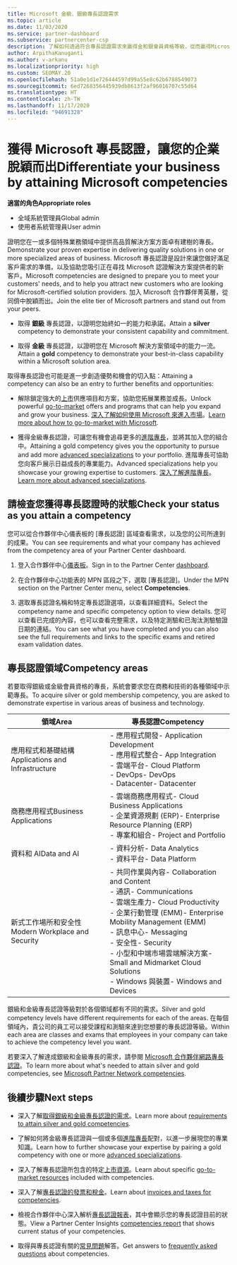 ```yaml
---
title: Microsoft 金級、銀級專長認證需求
ms.topic: article
ms.date: 11/03/2020
ms.service: partner-dashboard
ms.subservice: partnercenter-csp
description: 了解如何透過符合專長認證需求來贏得金和銀會員資格等級，從而贏得Microsoft 精英合作夥伴的地位並吸引新客戶。
author: ArpithaKanuganti
ms.author: v-arkanu
ms.localizationpriority: high
ms.custom: SEOMAY.20
ms.openlocfilehash: 51a0e1d1e726444597d99a55e8c62b6788549073
ms.sourcegitcommit: 6ed7268356445939db8613f2af96016707c55d64
ms.translationtype: HT
ms.contentlocale: zh-TW
ms.lasthandoff: 11/17/2020
ms.locfileid: "94691328"
---
```

# <a name="differentiate-your-business-by-attaining-microsoft-competencies"></a><span data-ttu-id="3e309-103">獲得 Microsoft 專長認證，讓您的企業脫穎而出</span><span class="sxs-lookup"><span data-stu-id="3e309-103">Differentiate your business by attaining Microsoft competencies</span></span>

<span data-ttu-id="3e309-104">**適當的角色**</span><span class="sxs-lookup"><span data-stu-id="3e309-104">**Appropriate roles**</span></span>
- <span data-ttu-id="3e309-105">全域系統管理員</span><span class="sxs-lookup"><span data-stu-id="3e309-105">Global admin</span></span>
- <span data-ttu-id="3e309-106">使用者系統管理員</span><span class="sxs-lookup"><span data-stu-id="3e309-106">User admin</span></span>

<span data-ttu-id="3e309-107">證明您在一或多個特殊業務領域中提供高品質解決方案方面卓有建樹的專長。</span><span class="sxs-lookup"><span data-stu-id="3e309-107">Demonstrate your proven expertise in delivering quality solutions in one or more specialized areas of business.</span></span> <span data-ttu-id="3e309-108">Microsoft 專長認證是設計來讓您做好滿足客戶需求的準備，以及協助您吸引正在尋找 Microsoft 認證解決方案提供者的新客戶。</span><span class="sxs-lookup"><span data-stu-id="3e309-108">Microsoft competencies are designed to prepare you to meet your customers' needs, and to help you attract new customers who are looking for Microsoft-certified solution providers.</span></span> <span data-ttu-id="3e309-109">加入 Microsoft 合作夥伴菁英層，從同儕中脫穎而出。</span><span class="sxs-lookup"><span data-stu-id="3e309-109">Join the elite tier of Microsoft partners and stand out from your peers.</span></span>

- <span data-ttu-id="3e309-110">取得 **銀級** 專長認證，以證明您始終如一的能力和承諾。</span><span class="sxs-lookup"><span data-stu-id="3e309-110">Attain a **silver** competency to demonstrate your consistent capability and commitment.</span></span>

- <span data-ttu-id="3e309-111">取得 **金級** 專長認證，以證明您在 Microsoft 解決方案領域中的能力一流。</span><span class="sxs-lookup"><span data-stu-id="3e309-111">Attain a **gold** competency to demonstrate your best-in-class capability within a Microsoft solution area.</span></span>

<span data-ttu-id="3e309-112">取得專長認證也可能是進一步創造優勢和機會的切入點：</span><span class="sxs-lookup"><span data-stu-id="3e309-112">Attaining a competency can also be an entry to further benefits and opportunities:</span></span>

- <span data-ttu-id="3e309-113">解除鎖定強大的[上市](mpn-learn-about-go-to-market-benefits.md)供應項目和方案，協助您拓展業務並成長。</span><span class="sxs-lookup"><span data-stu-id="3e309-113">Unlock powerful [go-to-market](mpn-learn-about-go-to-market-benefits.md) offers and programs that can help you expand and grow your business.</span></span> <span data-ttu-id="3e309-114">[深入了解如何使用 Microsoft 來進入市場](https://partner.microsoft.com/solutions/go-to-market)。</span><span class="sxs-lookup"><span data-stu-id="3e309-114">[Learn more about how to go-to-market with Microsoft](https://partner.microsoft.com/solutions/go-to-market).</span></span>

- <span data-ttu-id="3e309-115">獲得金級專長認證，可讓您有機會追尋更多的[進階專長](advanced-specializations.md)，並將其加入您的組合中。</span><span class="sxs-lookup"><span data-stu-id="3e309-115">Attaining a gold competency gives you the opportunity to pursue and add more [advanced specializations](advanced-specializations.md) to your portfolio.</span></span> <span data-ttu-id="3e309-116">進階專長可協助您向客戶展示日益成長的專業能力。</span><span class="sxs-lookup"><span data-stu-id="3e309-116">Advanced specializations help you showcase your growing expertise to customers.</span></span> <span data-ttu-id="3e309-117">[深入了解進階專長](https://partner.microsoft.com/membership/advanced-specialization)。</span><span class="sxs-lookup"><span data-stu-id="3e309-117">[Learn more about advanced specializations](https://partner.microsoft.com/membership/advanced-specialization).</span></span>

## <a name="check-your-status-as-you-attain-a-competency"></a><span data-ttu-id="3e309-118">請檢查您獲得專長認證時的狀態</span><span class="sxs-lookup"><span data-stu-id="3e309-118">Check your status as you attain a competency</span></span>

<span data-ttu-id="3e309-119">您可以從合作夥伴中心儀表板的 [專長認證] 區域查看需求，以及您的公司所達到的成果。</span><span class="sxs-lookup"><span data-stu-id="3e309-119">You can see requirements and what your company has achieved from the competency area of your Partner Center dashboard.</span></span>

1. <span data-ttu-id="3e309-120">登入合作夥伴中心[儀表板](https://partner.microsoft.com/dashboard/home)。</span><span class="sxs-lookup"><span data-stu-id="3e309-120">Sign in to the Partner Center [dashboard](https://partner.microsoft.com/dashboard/home).</span></span>

2. <span data-ttu-id="3e309-121">在合作夥伴中心功能表的 MPN 區段之下，選取 [專長認證]。</span><span class="sxs-lookup"><span data-stu-id="3e309-121">Under the MPN section on the Partner Center menu, select **Competencies**.</span></span>

3. <span data-ttu-id="3e309-122">選取專長認證名稱和特定專長認證選項，以查看詳細資料。</span><span class="sxs-lookup"><span data-stu-id="3e309-122">Select the competency name and specific competency option to view details.</span></span> <span data-ttu-id="3e309-123">您可以查看已完成的內容，也可以查看完整需求，以及特定測驗和已淘汰測驗驗證日期的連結。</span><span class="sxs-lookup"><span data-stu-id="3e309-123">You can see what you have completed and you can also see the full requirements and links to the specific exams and retired exam validation dates.</span></span>

## <a name="competency-areas"></a><span data-ttu-id="3e309-124">專長認證領域</span><span class="sxs-lookup"><span data-stu-id="3e309-124">Competency areas</span></span>

<span data-ttu-id="3e309-125">若要取得銀級或金級會員資格的專長，系統會要求您在商務和技術的各種領域中示範專長。</span><span class="sxs-lookup"><span data-stu-id="3e309-125">To acquire silver or gold membership competency, you are asked to demonstrate expertise in various areas of business and technology.</span></span>

|<span data-ttu-id="3e309-126">**領域**</span><span class="sxs-lookup"><span data-stu-id="3e309-126">**Area**</span></span>            |<span data-ttu-id="3e309-127">**專長認證**</span><span class="sxs-lookup"><span data-stu-id="3e309-127">**Competency**</span></span>                    |
|--------------------|--------------------------------|
|<span data-ttu-id="3e309-128">應用程式和基礎結構</span><span class="sxs-lookup"><span data-stu-id="3e309-128">Applications and Infrastructure</span></span>| <span data-ttu-id="3e309-129">- 應用程式開發</span><span class="sxs-lookup"><span data-stu-id="3e309-129">- Application Development</span></span><br/> <span data-ttu-id="3e309-130">- 應用程式整合</span><span class="sxs-lookup"><span data-stu-id="3e309-130">- App Integration</span></span><br/> <span data-ttu-id="3e309-131">- 雲端平台</span><span class="sxs-lookup"><span data-stu-id="3e309-131">- Cloud Platform</span></span><br/> <span data-ttu-id="3e309-132">- DevOps</span><span class="sxs-lookup"><span data-stu-id="3e309-132">- DevOps</span></span><br/> <span data-ttu-id="3e309-133">- Datacenter</span><span class="sxs-lookup"><span data-stu-id="3e309-133">- Datacenter</span></span> |
|<span data-ttu-id="3e309-134">商務應用程式</span><span class="sxs-lookup"><span data-stu-id="3e309-134">Business Applications</span></span> | <span data-ttu-id="3e309-135">- 雲端商務應用程式</span><span class="sxs-lookup"><span data-stu-id="3e309-135">- Cloud Business Applications</span></span></br> <span data-ttu-id="3e309-136">- 企業資源規劃 (ERP)</span><span class="sxs-lookup"><span data-stu-id="3e309-136">- Enterprise Resource Planning (ERP)</span></span></br> <span data-ttu-id="3e309-137">- 專案和組合</span><span class="sxs-lookup"><span data-stu-id="3e309-137">- Project and Portfolio</span></span> |
|<span data-ttu-id="3e309-138">資料和 AI</span><span class="sxs-lookup"><span data-stu-id="3e309-138">Data and AI</span></span>| <span data-ttu-id="3e309-139">- 資料分析</span><span class="sxs-lookup"><span data-stu-id="3e309-139">- Data Analytics</span></span><br/> <span data-ttu-id="3e309-140">- 資料平台</span><span class="sxs-lookup"><span data-stu-id="3e309-140">- Data Platform</span></span> |
|<span data-ttu-id="3e309-141">新式工作場所和安全性</span><span class="sxs-lookup"><span data-stu-id="3e309-141">Modern Workplace and Security</span></span> | <span data-ttu-id="3e309-142">- 共同作業與內容</span><span class="sxs-lookup"><span data-stu-id="3e309-142">- Collaboration and Content</span></span><br/> <span data-ttu-id="3e309-143">- 通訊</span><span class="sxs-lookup"><span data-stu-id="3e309-143">- Communications</span></span><br/> <span data-ttu-id="3e309-144">- 雲端生產力</span><span class="sxs-lookup"><span data-stu-id="3e309-144">- Cloud Productivity</span></span><br/> <span data-ttu-id="3e309-145">- 企業行動管理 (EMM)</span><span class="sxs-lookup"><span data-stu-id="3e309-145">- Enterprise Mobility Management (EMM)</span></span><br/> <span data-ttu-id="3e309-146">- 訊息中心</span><span class="sxs-lookup"><span data-stu-id="3e309-146">- Messaging</span></span><br/> <span data-ttu-id="3e309-147">- 安全性</span><span class="sxs-lookup"><span data-stu-id="3e309-147">- Security</span></span><br/> <span data-ttu-id="3e309-148">- 小型和中端市場雲端解決方案</span><span class="sxs-lookup"><span data-stu-id="3e309-148">- Small and Midmarket Cloud Solutions</span></span><br/> <span data-ttu-id="3e309-149">- Windows 與裝置</span><span class="sxs-lookup"><span data-stu-id="3e309-149">- Windows and Devices</span></span> |

<span data-ttu-id="3e309-150">銀級和金級專長認證等級對於各個領域都有不同的需求。</span><span class="sxs-lookup"><span data-stu-id="3e309-150">Silver and gold competency levels have different requirements for each of the areas.</span></span> <span data-ttu-id="3e309-151">在每個領域內，貴公司的員工可以接受課程和測驗來達到您想要的專長認證等級。</span><span class="sxs-lookup"><span data-stu-id="3e309-151">Within each area are classes and exams that employees in your company can take to achieve the competency level you want.</span></span> 

<span data-ttu-id="3e309-152">若要深入了解達成銀級和金級專長的需求，請參閱 [Microsoft 合作夥伴網路專長認證](https://partner.microsoft.com/membership/competencies)。</span><span class="sxs-lookup"><span data-stu-id="3e309-152">To learn more about what's needed to attain silver and gold competencies, see [Microsoft Partner Network competencies](https://partner.microsoft.com/membership/competencies).</span></span>

## <a name="next-steps"></a><span data-ttu-id="3e309-153">後續步驟</span><span class="sxs-lookup"><span data-stu-id="3e309-153">Next steps</span></span>

- <span data-ttu-id="3e309-154">深入了解[取得銀級和金級專長認證的需求](https://partner.microsoft.com/membership/competencies)。</span><span class="sxs-lookup"><span data-stu-id="3e309-154">Learn more about [requirements to attain silver and gold competencies](https://partner.microsoft.com/membership/competencies).</span></span>

- <span data-ttu-id="3e309-155">了解如何將金級專長認證與一個或多個[進階專長](advanced-specializations.md)配對，以進一步展現您的專業知識。</span><span class="sxs-lookup"><span data-stu-id="3e309-155">Learn how to further showcase your expertise by pairing a gold competency with one or more [advanced specializations](advanced-specializations.md).</span></span>

- <span data-ttu-id="3e309-156">深入了解專長認證所包含的特定[上市資源](mpn-learn-about-go-to-market-benefits.md)。</span><span class="sxs-lookup"><span data-stu-id="3e309-156">Learn about specific [go-to-market resources](mpn-learn-about-go-to-market-benefits.md) included with competencies.</span></span>

- <span data-ttu-id="3e309-157">深入了解[專長認證的發票和稅金](mpn-view-print-maps-invoice.md)。</span><span class="sxs-lookup"><span data-stu-id="3e309-157">Learn about [invoices and taxes for competencies](mpn-view-print-maps-invoice.md).</span></span>

- <span data-ttu-id="3e309-158">檢視合作夥伴中心深入解析[專長認證報表](pci-competencies-report.md)，其中會顯示您的專長認證目前的狀態。</span><span class="sxs-lookup"><span data-stu-id="3e309-158">View a Partner Center Insights [competencies report](pci-competencies-report.md) that shows current status of your competencies.</span></span>

- <span data-ttu-id="3e309-159">取得與專長認證有關的[常見問題](competencies-faq.md)解答。</span><span class="sxs-lookup"><span data-stu-id="3e309-159">Get answers to [frequently asked questions](competencies-faq.md) about competencies.</span></span>
